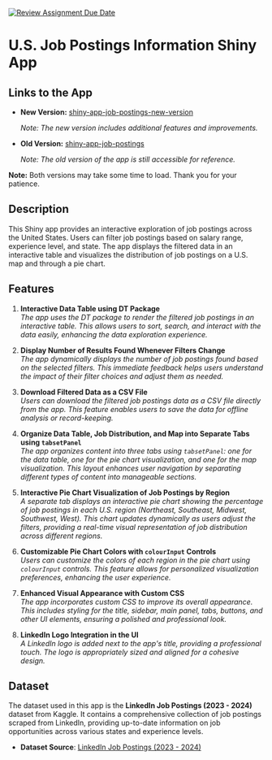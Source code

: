 [![Review Assignment Due Date](https://classroom.github.com/assets/deadline-readme-button-22041afd0340ce965d47ae6ef1cefeee28c7c493a6346c4f15d667ab976d596c.svg)](https://classroom.github.com/a/_WsouPuM)

# U.S. Job Postings Information Shiny App

## Links to the App

- **New Version:** [shiny-app-job-postings-new-version](https://owl64901.shinyapps.io/shiny-app-job-postings-new-version/)
  
  *Note: The new version includes additional features and improvements.*

- **Old Version:** [shiny-app-job-postings](https://owl64901.shinyapps.io/shiny-app-job-postings/)
  
  *Note: The old version of the app is still accessible for reference.*

**Note:** Both versions may take some time to load. Thank you for your patience.

## Description

This Shiny app provides an interactive exploration of job postings across the United States. Users can filter job postings based on salary range, experience level, and state. The app displays the filtered data in an interactive table and visualizes the distribution of job postings on a U.S. map and through a pie chart.

## Features

1. **Interactive Data Table using DT Package**  
   *The app uses the DT package to render the filtered job postings in an interactive table. This allows users to sort, search, and interact with the data easily, enhancing the data exploration experience.*

2. **Display Number of Results Found Whenever Filters Change**  
   *The app dynamically displays the number of job postings found based on the selected filters. This immediate feedback helps users understand the impact of their filter choices and adjust them as needed.*

3. **Download Filtered Data as a CSV File**  
   *Users can download the filtered job postings data as a CSV file directly from the app. This feature enables users to save the data for offline analysis or record-keeping.*

4. **Organize Data Table, Job Distribution, and Map into Separate Tabs using `tabsetPanel`**  
   *The app organizes content into three tabs using `tabsetPanel`: one for the data table, one for the pie chart visualization, and one for the map visualization. This layout enhances user navigation by separating different types of content into manageable sections.*

5. **Interactive Pie Chart Visualization of Job Postings by Region**  
   *A separate tab displays an interactive pie chart showing the percentage of job postings in each U.S. region (Northeast, Southeast, Midwest, Southwest, West). This chart updates dynamically as users adjust the filters, providing a real-time visual representation of job distribution across different regions.*

6. **Customizable Pie Chart Colors with `colourInput` Controls**  
   *Users can customize the colors of each region in the pie chart using `colourInput` controls. This feature allows for personalized visualization preferences, enhancing the user experience.*

7. **Enhanced Visual Appearance with Custom CSS**  
   *The app incorporates custom CSS to improve its overall appearance. This includes styling for the title, sidebar, main panel, tabs, buttons, and other UI elements, ensuring a polished and professional look.*

8. **LinkedIn Logo Integration in the UI**  
   *A LinkedIn logo is added next to the app's title, providing a professional touch. The logo is appropriately sized and aligned for a cohesive design.*

## Dataset

The dataset used in this app is the **LinkedIn Job Postings (2023 - 2024)** dataset from Kaggle. It contains a comprehensive collection of job postings scraped from LinkedIn, providing up-to-date information on job opportunities across various states and experience levels.

- **Dataset Source**: [LinkedIn Job Postings (2023 - 2024)](https://www.kaggle.com/datasets/arshkon/linkedin-job-postings)
